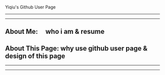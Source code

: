 Yiqiu's Github User Page

------------------------------
------------------------------
About Me:
      who i am
     & resume
------------------------------
About This Page:
      why use github user page
     & design of this page
-------------------------------
-------------------------------
-------------------------------

